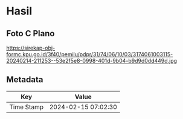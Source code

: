# Hasil

## Foto C Plano

https://sirekap-obj-formc.kpu.go.id/3f40/pemilu/pdpr/31/74/06/10/03/3174061003115-20240214-211253--53e2f5e8-0998-401d-9b04-b9d9d0dd449d.jpg


## Metadata

| Key        | Value               |
| ---------- | ------------------- |
| Time Stamp | 2024-02-15 07:02:30 |



